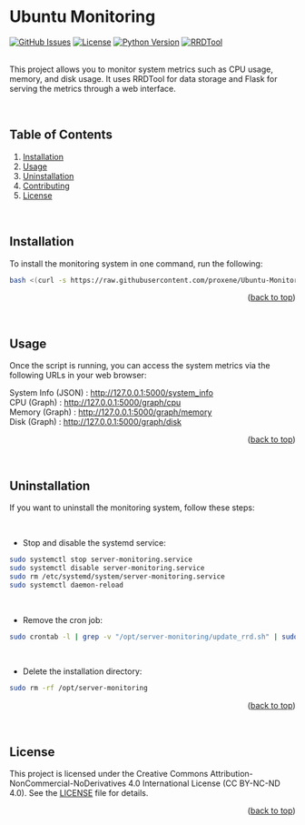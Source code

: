 <a id="readme-top"></a>


# Ubuntu Monitoring

[![GitHub Issues](https://img.shields.io/github/issues/proxene/Ubuntu-Monitoring.svg?style=for-the-badge)](https://github.com/proxene/Ubuntu-Monitoring/issues)
[![License](https://img.shields.io/github/license/proxene/Ubuntu-Monitoring.svg?style=for-the-badge)](https://github.com/proxene/Ubuntu-Monitoring/blob/main/LICENSE)
[![Python Version](https://img.shields.io/badge/Python-3.x-blue.svg?style=for-the-badge)](https://www.python.org/)
[![RRDTool](https://img.shields.io/badge/RRDTool-1.8.0-green.svg?style=for-the-badge)](https://oss.oetiker.ch/rrdtool/)<br /><br />

This project allows you to monitor system metrics such as CPU usage, memory, and disk usage. It uses RRDTool for data storage and Flask for serving the metrics through a web interface.

<br />

## Table of Contents

1. [Installation](#installation)
2. [Usage](#usage)
3. [Uninstallation](#uninstallation)
4. [Contributing](#contributing)
5. [License](#license)

<br />

## Installation

To install the monitoring system in one command, run the following:

```bash
bash <(curl -s https://raw.githubusercontent.com/proxene/Ubuntu-Monitoring/main/setup.sh || wget -qO - https://raw.githubusercontent.com/proxene/Ubuntu-Monitoring/main/setup.sh)
```

<p align="right">(<a href="#readme-top">back to top</a>)</p>

<br />

## Usage

Once the script is running, you can access the system metrics via the following URLs in your web browser:

System Info (JSON) : http://127.0.0.1:5000/system_info<br />
CPU (Graph) : http://127.0.0.1:5000/graph/cpu<br />
Memory (Graph) : http://127.0.0.1:5000/graph/memory<br />
Disk (Graph) : http://127.0.0.1:5000/graph/disk

<p align="right">(<a href="#readme-top">back to top</a>)</p>

<br />

## Uninstallation
If you want to uninstall the monitoring system, follow these steps:

  <br />

  * Stop and disable the systemd service:
  
  ```bash
  sudo systemctl stop server-monitoring.service
  sudo systemctl disable server-monitoring.service
  sudo rm /etc/systemd/system/server-monitoring.service
  sudo systemctl daemon-reload
  ```

  <br />

  * Remove the cron job:

  ```bash
  sudo crontab -l | grep -v "/opt/server-monitoring/update_rrd.sh" | sudo crontab -
  ```
  
  <br />

  * Delete the installation directory:

  ```bash
  sudo rm -rf /opt/server-monitoring
  ```

<p align="right">(<a href="#readme-top">back to top</a>)</p>

<br />

## License

This project is licensed under the Creative Commons Attribution-NonCommercial-NoDerivatives 4.0 International License (CC BY-NC-ND 4.0). See the [LICENSE](LICENSE) file for details.

<p align="right">(<a href="#readme-top">back to top</a>)</p>
